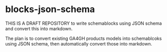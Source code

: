 # blocks-json-schema
THIS IS A DRAFT REPOSITORY to write schemablocks using JSON schema and convert this into markdown. 

The plan is to convert existing GA4GH products models into schemablcoks using JSON schema, then automatically convert those into markdown.
